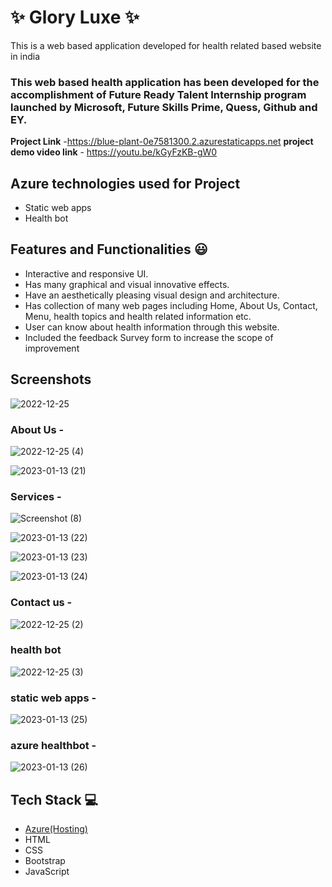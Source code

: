 # ✨  Glory Luxe ✨

This is a web based application developed for health related based website in india

### This web based health application has been developed for the accomplishment of Future Ready Talent Internship program launched by Microsoft, Future Skills Prime, Quess, Github and EY.


**Project Link** -https://blue-plant-0e7581300.2.azurestaticapps.net
**project demo video link** - https://youtu.be/kGyFzKB-gW0

## Azure technologies used for Project

- Static web apps
- Health bot

## Features and Functionalities 😃

- Interactive and responsive UI.
- Has many graphical and visual innovative effects.
- Have an aesthetically pleasing visual design and architecture.
- Has collection of many web pages including Home, About Us, Contact, Menu, health topics and health related information etc.
- User can know about health information through this website.
- Included the feedback Survey form to increase the scope of improvement 

## Screenshots
![2022-12-25](https://user-images.githubusercontent.com/117892590/209464311-9c195a01-0818-4769-abc2-e49302825857.png)

### About Us -
![2022-12-25 (4)](https://user-images.githubusercontent.com/117892590/209464588-43eef4df-98ed-482c-a4c8-f4907a67a3a5.png)

![2023-01-13 (21)](https://user-images.githubusercontent.com/117892590/212337851-00e6364b-8a8a-4842-aae5-71d92ea50959.png)


### Services -
![Screenshot (8)](https://user-images.githubusercontent.com/117892590/209464568-d73df0fa-ca8d-436c-a90d-6dd6b9421fb6.png)

![2023-01-13 (22)](https://user-images.githubusercontent.com/117892590/212337604-edf3d6f8-d3e6-4ab6-9225-569a14a85041.png)

![2023-01-13 (23)](https://user-images.githubusercontent.com/117892590/212337673-acfb1d8d-a8c7-43f1-825b-d7fd3ba0cc4d.png)

![2023-01-13 (24)](https://user-images.githubusercontent.com/117892590/212337775-b5f11cdc-4d2d-4973-8986-7e9ce2b6f032.png)


### Contact us -
![2022-12-25 (2)](https://user-images.githubusercontent.com/117892590/209464495-b4d6df60-62d3-442c-b20e-fb565d9b8861.png)


### health bot

![2022-12-25 (3)](https://user-images.githubusercontent.com/117892590/209464346-76e7c47c-73bf-4351-a61d-688988ac15a1.png)
### static web apps -

![2023-01-13 (25)](https://user-images.githubusercontent.com/117892590/212337377-5c6bc43e-8411-4e93-81b9-4353d5c8eed9.png)


### azure healthbot -





![2023-01-13 (26)](https://user-images.githubusercontent.com/117892590/212337344-5f1d7a88-f252-460a-a16c-88f92291aefb.png)

## Tech Stack 💻

- [Azure(Hosting)](https://azure.microsoft.com/en-in/features/azure-portal/)
- HTML
- CSS
- Bootstrap
- JavaScript
